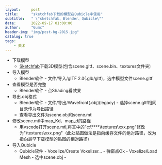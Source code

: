 ```yaml
---
layout:     post
title:      "sketchfab下载的模型在Qubicle中使用"
subtitle:   " \"sketchfab、Blender、Qubicle\""
date:       2022-09-17 01:00:00
author:     "Gumc"
header-img: "img/post-bg-2015.jpg"
catalog: true
tags:
    - 美术
---
```


- 下载模型
    - [Sketchfab](https://sketchfab.com/)下载3D模型(包含scene.gltf、scene.bin、textures文件夹)
- 导入模型
    - Blender软件 - 文件/导入/glTF 2.0(.glb/gltf)，选中模型文件scene.gltf
- 查看模型是否完整
    - Blender软件 - 点Shading看效果
- 导出.obj格式
    - Blender软件 - 文件/导出/Wavefront(.obj)(legacy) - 选择scene.gltf相同目录作为导出路径
    - 查看导出文件为scene.obj和scene.mtl
- 修改scene.mtl中map_Kd、map_d的路径
    - 用vscode打开scene.mtl,将其中的"c:\\****\\textures\\xxx.png"修改为"\\textures\\xxx.png"（此处贴图做法是指向缓存文件的绝对路径，改为指向最早下载模型的贴图的相对路径）
- 导入Qubicle
    - Qubicle软件 - Voxelize/Create Voxelizer... - 弹窗点Ok - Voxelize/Load Mesh - 选中scene.obj - 